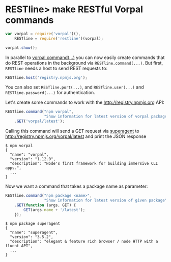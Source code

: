# RESTline> make RESTful Vorpal commands


```javascript
var vorpal = require('vorpal')(),
    RESTline = require('restline')(vorpal);

vorpal.show();
```

In parallel to [vorpal.command(...)](
  https://github.com/dthree/vorpal/wiki/api-%7C-vorpal.command) you can now
easily create commands that do REST operations in the background via
`RESTline.command(...)`. But first, `RESTline` needs a host to send REST
requests to:

```javascript
RESTline.host('registry.npmjs.org');
```

You can also set `RESTline.port(...)`, and `RESTline.user(...)` and
`RESTline.password(...)` for authentication.

Let's create some commands to work with the http://registry.npmjs.org API:

```javascript
RESTline.command("npm vorpal",
                 "Show information for latest version of vorpal package")
    .GET('vorpal/latest');
```

Calling this command will send a GET request via
[superagent](https://www.npmjs.com/package/superagent) to
http://registry.npmjs.org/vorpal/latest and print the JSON response

```
$ npm vorpal
{
  "name": "vorpal",
  "version": "1.12.0",
  "description": "Node's first framework for building immersive CLI apps.",
  ...
}
```

Now we want a command that takes a package name as parameter:

```javascript
RESTline.command("npm package <name>",
                 "Show information for latest version of given package")
    .GET(function (args, GET) {
        GET(args.name + '/latest');
    });
```

```
$ npm package superagent
{
  "name": "superagent",
  "version": "3.5.2",
  "description": "elegant & feature rich browser / node HTTP with a fluent API",
  ...
}
```
